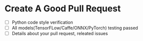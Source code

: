 # Create A Good Pull Request

- [ ] Python code style verification
- [ ] All models(TensorFLow/Caffe/ONNX/PyTorch) testing passed
- [ ] Details about your pull request, releated issues

